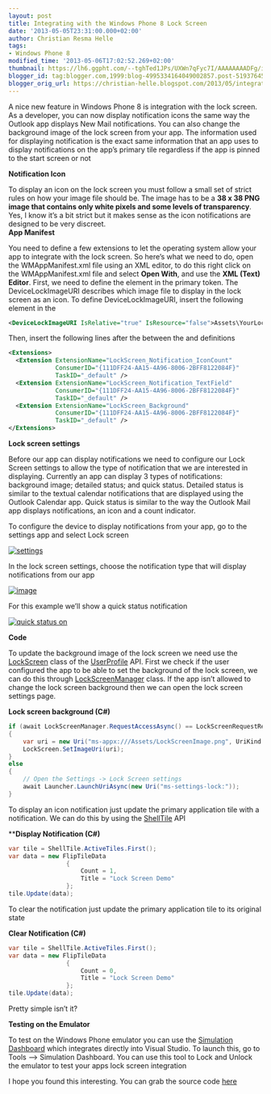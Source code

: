 ```yaml
---
layout: post
title: Integrating with the Windows Phone 8 Lock Screen
date: '2013-05-05T23:31:00.000+02:00'
author: Christian Resma Helle
tags: 
- Windows Phone 8
modified_time: '2013-05-06T17:02:52.269+02:00'
thumbnail: https://lh6.ggpht.com/--tghTed1JPs/UXWn7qFyc7I/AAAAAAAADFg/ih6cMqbzzKk/s72-c/settings_thumb%25255B1%25255D.png?imgmax=800
blogger_id: tag:blogger.com,1999:blog-4995334164049002857.post-5193764592110998860
blogger_orig_url: https://christian-helle.blogspot.com/2013/05/integrating-with-windows-phone-8-lock.html
---
```


A nice new feature in Windows Phone 8 is integration with the lock screen. As a developer, you can now display notification icons the same way the Outlook app displays New Mail notifications. You can also change the background image of the lock screen from your app. The information used for displaying notification is the exact same information that an app uses to display notifications on the app’s primary tile regardless if the app is pinned to the start screen or not  

**Notification Icon**  

To display an icon on the lock screen you must follow a small set of strict rules on how your image file should be. The image has to be a **38 x 38 PNG image that contains only white pixels and some levels of transparency**. Yes, I know it’s a bit strict but it makes sense as the icon notifications are designed to be very discreet.  
**App Manifest**  

You need to define a few extensions to let the operating system allow your app to integrate with the lock screen. So here’s what we need to do, open the WMAppManifest.xml file using an XML editor, to do this right click on the WMAppManifest.xml file and select **Open With**, and use the **XML (Text) Editor**. First, we need to define the **<DeviceLockImageURI>** element in the primary token. The DeviceLockImageURI describes which image file to display in the lock screen as an icon. To define DeviceLockImageURI, insert the following element in the **<PrimaryToken>**  

```xml
<DeviceLockImageURI IsRelative="true" IsResource="false">Assets\YourLockImage.png</DeviceLockImageURI>
```

Then, insert the following lines after the between the **<Tokens>** and **<ScreenResolutions>** definitions  

```xml
<Extensions>
  <Extension ExtensionName="LockScreen_Notification_IconCount"
             ConsumerID="{111DFF24-AA15-4A96-8006-2BFF8122084F}"
             TaskID="_default" />
  <Extension ExtensionName="LockScreen_Notification_TextField"
             ConsumerID="{111DFF24-AA15-4A96-8006-2BFF8122084F}"
             TaskID="_default" />
  <Extension ExtensionName="LockScreen_Background"
             ConsumerID="{111DFF24-AA15-4A96-8006-2BFF8122084F}"
             TaskID="_default" />
</Extensions>
```

**Lock screen settings**  

Before our app can display notifications we need to configure our Lock Screen settings to allow the type of notification that we are interested in displaying. Currently an app can display 3 types of notifications: background image; detailed status; and quick status. Detailed status is similar to the textual calendar notifications that are displayed using the Outlook Calendar app. Quick status is similar to the way the Outlook Mail app displays notifications, an icon and a count indicator.  

To configure the device to display notifications from your app, go to the settings app and select Lock screen  

[![settings](/assets/images/windows-phone-settings.png)](/assets/images/windows-phone-settings.png)

In the lock screen settings, choose the notification type that will display notifications from our app  

[![image](/assets/images/windows-phone-settings-lock-screen-highlight.png)](/assets/images/windows-phone-settings-lock-screen-highlight.png)

For this example we’ll show a quick status notification  

[![quick status on](/assets/images/windows-phone-settings-lock-screen.png)](/assets/images/windows-phone-settings-lock-screen.png)  

**Code**  

To update the background image of the lock screen we need use the [LockScreen](https://learn.microsoft.com/en-us/previous-versions/windows/apps/phone/jj662988(v=win.10)?WT.mc_id=DT-MVP-5004822) class of the [UserProfile](https://learn.microsoft.com/en-us/previous-versions/windows/apps/phone/jj207562(v=win.10)?WT.mc_id=DT-MVP-5004822) API. First we check if the user configured the app to be able to set the background of the lock screen, we can do this through [LockScreenManager](https://learn.microsoft.com/en-us/previous-versions/windows/apps/phone/jj662989(v=win.10)?WT.mc_id=DT-MVP-5004822) class. If the app isn’t allowed to change the lock screen background then we can open the lock screen settings page.  

**Lock screen background (C#)**

```csharp
if (await LockScreenManager.RequestAccessAsync() == LockScreenRequestResult.Granted)
{
    var uri = new Uri("ms-appx:///Assets/LockScreenImage.png", UriKind.Absolute);
    LockScreen.SetImageUri(uri);
}
else
{
    // Open the Settings -> Lock Screen settings
    await Launcher.LaunchUriAsync(new Uri("ms-settings-lock:"));
}
```

To display an icon notification just update the primary application tile with a notification. We can do this by using the [ShellTile](https://learn.microsoft.com/en-us/previous-versions/windows/apps/hh220861(v=vs.105)?WT.mc_id=DT-MVP-5004822) API

****Display Notification (C#)**

```csharp
var tile = ShellTile.ActiveTiles.First();
var data = new FlipTileData
                {
                    Count = 1,
                    Title = "Lock Screen Demo"
                };
tile.Update(data);
```

To clear the notification just update the primary application tile to its original state  

**Clear Notification (C#)**

```csharp
var tile = ShellTile.ActiveTiles.First();
var data = new FlipTileData
                {
                    Count = 0,
                    Title = "Lock Screen Demo"
                };
tile.Update(data);
```

Pretty simple isn’t it?  

**Testing on the Emulator**  

To test on the Windows Phone emulator you can use the [Simulation Dashboard](https://learn.microsoft.com/en-us/previous-versions/windows/apps/jj206953(v=vs.105)?WT.mc_id=DT-MVP-5004822) which integrates directly into Visual Studio. To launch this, go to Tools –> Simulation Dashboard. You can use this tool to Lock and Unlock the emulator to test your apps lock screen integration  

I hope you found this interesting. You can grab the source code [here](/assets/samples/LockScreenSample.zip)